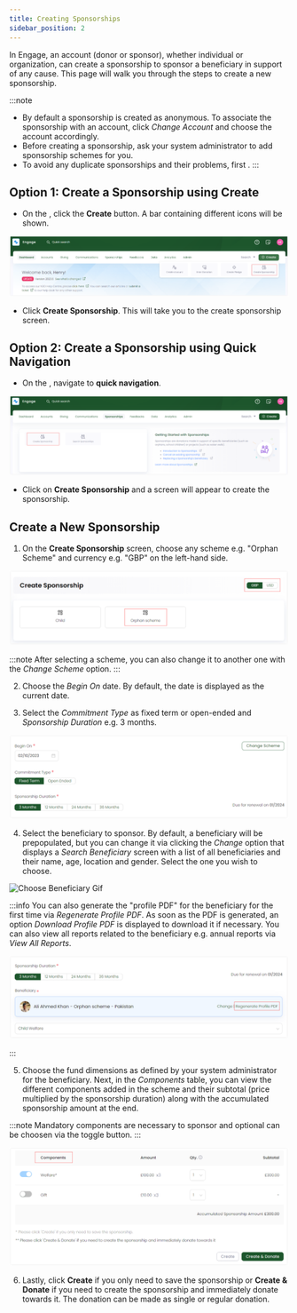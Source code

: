 ```yaml
---
title: Creating Sponsorships
sidebar_position: 2
---
```


In Engage, an account (donor or sponsor), whether individual or organization, can create a sponsorship to sponsor a beneficiary in support of any cause. This page will walk you through the steps to create a new sponsorship.

:::note
- By default a sponsorship is created as anonymous. To associate the sponsorship with an account, click *Change Account* and choose the account accordingly.
- Before creating a sponsorship, ask your system administrator to add sponsorship schemes for you.
- To avoid any duplicate sponsorships and their problems, first <K2Link route="" text="search for a sponsorship within Engage" isInternal/>.
:::

## Option 1: Create a Sponsorship using Create

- On the <K2Link route="dashboard" text="Engage dashboard" isEngage />, click the **Create** button. A bar containing different icons will be shown.

![Create Sponsorship Dashboard Video](./create-sponsorship-dashboard.png)

- Click **Create Sponsorship**. This will take you to the create sponsorship screen.

## Option 2: Create a Sponsorship using Quick Navigation

- On the <K2Link route="sponsorships" text="Sponsorship dashboard" isEngage />, navigate to **quick navigation**.

![Create Sponsorship Quick Navigation](./create-sponsorship-quick-navigation.png)

- Click on **Create Sponsorship** and a screen will appear to create the sponsorship.

## Create a New Sponsorship

1. On the **Create Sponsorship** screen, choose any scheme e.g. "Orphan Scheme" and currency e.g. "GBP" on the left-hand side.

![Choose Scheme and Currency](./choose-scheme-and-currency.png)

:::note
After selecting a scheme, you can also change it to another one with the *Change Scheme* option. 
:::

2. Choose the *Begin On* date. By default, the date is displayed as the current date.

3. Select the *Commitment Type* as fixed term or open-ended and *Sponsorship Duration* e.g. 3 months.

![Choose Date and Others](./choose-date-and-others.png)

4. Select the beneficiary to sponsor. By default, a beneficiary will be prepopulated, but you can change it via clicking the *Change* option that displays a *Search Beneficiary* screen with a list of all beneficiaries and their name, age, location and gender. Select the one you wish to choose.

![Choose Beneficiary Gif](./choose-beneficiary.gif)

:::info
You can also generate the "profile PDF" for the beneficiary for the first time via *Regenerate Profile PDF*. As soon as the PDF is generated, an option *Download Profile PDF* is displayed to download it if necessary. You can also view all reports related to the beneficiary e.g. annual reports via *View All Reports*.  

![Download PDF and Report](./regenerate-profile-pdf.png)

:::

5. Choose the fund dimensions as defined by your system administrator for the beneficiary. Next, in the *Components* table, you can view the different components added in the scheme and their subtotal (price multiplied by the sponsorship duration) along with the accumulated sponsorship amount at the end. 

:::note
Mandatory components are necessary to sponsor and optional can be choosen via the toggle button.
:::

![Components Table](./components-table.png)

6. Lastly, click **Create** if you only need to save the sponsorship or **Create & Donate** if you need to create the sponsorship and immediately donate towards it. The donation can be made as single or regular donation.